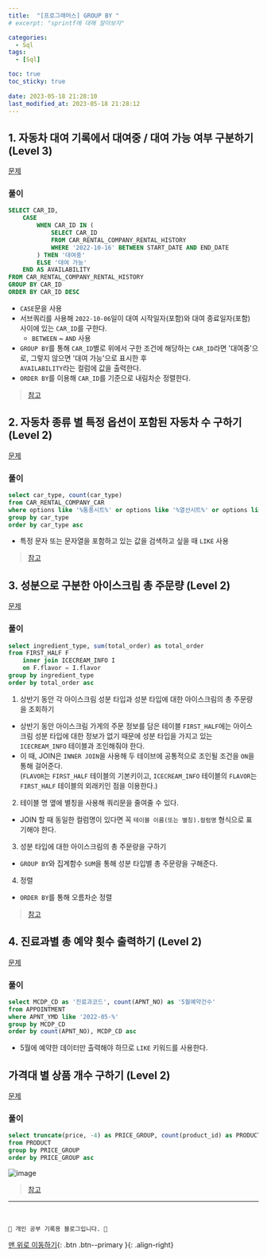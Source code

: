 ```yaml
---
title:  "[프로그래머스] GROUP BY "
# excerpt: "sprintf에 대해 알아보자"

categories:
  - Sql
tags:
  - [Sql]

toc: true
toc_sticky: true
 
date: 2023-05-18 21:28:10
last_modified_at: 2023-05-18 21:28:12
---
```

## 1. 자동차 대여 기록에서 대여중 / 대여 가능 여부 구분하기 (Level 3)
[문제](https://school.programmers.co.kr/learn/courses/30/lessons/157340)

### 풀이


```sql
SELECT CAR_ID,
    CASE
        WHEN CAR_ID IN (
            SELECT CAR_ID
            FROM CAR_RENTAL_COMPANY_RENTAL_HISTORY
            WHERE '2022-10-16' BETWEEN START_DATE AND END_DATE
        ) THEN '대여중'
        ELSE '대여 가능'
    END AS AVAILABILITY
FROM CAR_RENTAL_COMPANY_RENTAL_HISTORY
GROUP BY CAR_ID
ORDER BY CAR_ID DESC
```

- `CASE`문을 사용
- 서브쿼리를 사용해 `2022-10-06`일이 대여 시작일자(포함)와 대여 종료일자(포함) 사이에 있는 `CAR_ID`를 구한다.
  - `BETWEEN` ~ `AND` 사용
- `GROUP BY`를 통해 `CAR_ID`별로 위에서 구한 조건에 해당하는 `CAR_ID`라면 '대여중'으로, 그렇지 않으면 '대여 가능'으로 표시한 후 <br>
`AVAILABILITY`라는 컬럼에 값을 출력한다.
- `ORDER BY`를 이용해 `CAR_ID`를 기준으로 내림차순 정렬한다.

> [참고](https://suminii.tistory.com/entry/MYSQL-%EC%9E%90%EB%8F%99%EC%B0%A8-%EB%8C%80%EC%97%AC-%EA%B8%B0%EB%A1%9D%EC%97%90%EC%84%9C-%EB%8C%80%EC%97%AC%EC%A4%91-%EB%8C%80%EC%97%AC-%EA%B0%80%EB%8A%A5-%EC%97%AC%EB%B6%80-%EA%B5%AC%EB%B6%84%ED%95%98%EA%B8%B0)



## 2. 자동차 종류 별 특정 옵션이 포함된 자동차 수 구하기 (Level 2)
[문제](https://school.programmers.co.kr/learn/courses/30/lessons/151137)

### 풀이
```sql
select car_type, count(car_type)
from CAR_RENTAL_COMPANY_CAR
where options like '%통풍시트%' or options like '%열선시트%' or options like '%가죽시트%'
group by car_type
order by car_type asc
```

- 특정 문자 또는 문자열을 포함하고 있는 값을 검색하고 싶을 때 `LIKE` 사용

> [참고](https://velog.io/@dl-00-e8/Programmers-%EC%9E%90%EB%8F%99%EC%B0%A8-%EC%A2%85%EB%A5%98-%EB%B3%84-%ED%8A%B9%EC%A0%95-%EC%98%B5%EC%85%98%EC%9D%B4-%ED%8F%AC%ED%95%A8%EB%90%9C-%EC%9E%90%EB%8F%99%EC%B0%A8-%EC%88%98-%EA%B5%AC%ED%95%98%EA%B8%B0)


## 3. 성분으로 구분한 아이스크림 총 주문량 (Level 2)
[문제](https://school.programmers.co.kr/learn/courses/30/lessons/133026)

### 풀이
```sql
select ingredient_type, sum(total_order) as total_order
from FIRST_HALF F
    inner join ICECREAM_INFO I
    on F.flavor = I.flavor
group by ingredient_type
order by total_order asc
```
1. 상반기 동안 각 아이스크림 성분 타입과 성분 타입에 대한 아이스크림의 총 주문량을 조회하기
  - 상반기 동안 아이스크림 가게의 주문 정보를 담은 테이블 `FIRST_HALF`에는 아이스크림 성분 타입에 대한 정보가 없기 때문에 성분 타입을 가지고 있는 `ICECREAM_INFO` 테이블과 조인해줘야 한다.
  - 이 때, JOIN은 `INNER JOIN`을 사용해 두 테이브에 공통적으로 조인될 조건을 `ON`을 통해 걸어준다.<br>
  (`FLAVOR`는 `FIRST_HALF` 테이블의 기본키이고, `ICECREAM_INFO` 테이블의 `FLAVOR`는 `FIRST_HALF` 테이블의 외래키인 점을 이용한다.)

2. 테이블 명 옆에 별칭을 사용해 쿼리문을 줄여줄 수 있다.
  - JOIN 할 때 동일한 컬럼명이 있다면 꼭 `테이블 이름(또는 별칭).컬럼명` 형식으로 표기해야 한다.

3. 성분 타입에 대한 아이스크림의 총 주문량을 구하기
  - `GROUP BY`와 집계함수 `SUM`을 통해 성분 타입별 총 주문량을 구해준다.

4. 정렬
  - `ORDER BY`를 통해 오름차순 정렬

> [참고](https://suminii.tistory.com/entry/MYSQL-%EC%84%B1%EB%B6%84%EC%9C%BC%EB%A1%9C-%EA%B5%AC%EB%B6%84%ED%95%9C-%EC%95%84%EC%9D%B4%EC%8A%A4%ED%81%AC%EB%A6%BC-%EC%B4%9D-%EC%A3%BC%EB%AC%B8%EB%9F%89#:~:text=%EC%98%88%EC%8B%9C&text=%EC%83%81%EB%B0%98%EA%B8%B0%EC%97%90%20%EC%95%84%EC%9D%B4%EC%8A%A4%ED%81%AC%EB%A6%BC%EC%9D%98%20%EC%A3%BC,2%2C600%20%2B%203%2C100%20%3D%2013%2C400%EC%9E%85%EB%8B%88%EB%8B%A4.)


## 4. 진료과별 총 예약 횟수 출력하기 (Level 2)
[문제](https://school.programmers.co.kr/learn/courses/30/lessons/132202)

### 풀이
```sql
select MCDP_CD as '진료과코드', count(APNT_NO) as '5월예약건수'
from APPOINTMENT
where APNT_YMD like '2022-05-%'
group by MCDP_CD
order by count(APNT_NO), MCDP_CD asc
```

- 5월에 예약한 데이터만 출력해야 하므로 `LIKE` 키워드를 사용한다.


## 가격대 별 상품 개수 구하기 (Level 2)
[문제](https://school.programmers.co.kr/learn/courses/30/lessons/131530)

### 풀이
```sql
select truncate(price, -4) as PRICE_GROUP, count(product_id) as PRODUCTS
from PRODUCT
group by PRICE_GROUP
order by PRICE_GROUP asc
```

![image](https://github.com/minju412/jenkins-test/assets/59405576/98093028-39b5-4002-bbb9-5403a88c3a53)

> [참고](https://velog.io/@zinu/%ED%94%84%EB%A1%9C%EA%B7%B8%EB%9E%98%EB%A8%B8%EC%8A%A4-%EA%B0%80%EA%B2%A9%EB%8C%80-%EB%B3%84-%EC%83%81%ED%92%88-%EA%B0%9C%EC%88%98-%EA%B5%AC%ED%95%98%EA%B8%B0MySQL)








***
<br>


    💛 개인 공부 기록용 블로그입니다. 👻

[맨 위로 이동하기](#){: .btn .btn--primary }{: .align-right}